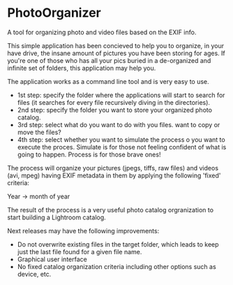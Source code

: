# PhotoOrganizer
A tool for organizing photo and video files based on the EXIF info.

This simple application has been concieved to help you to organize, in your have drive, the insane amount of pictures you have been storing for ages. If you're one of those who has all your pics buried in a de-organized and infinite set of folders, this application may help you.

The application works as a command line tool and is very easy to use.

- 1st step: specify the folder where the applications will start to search for files (it searches for every file recursively diving in the directories).
- 2nd step: specify the folder you want to store your organized photo catalog.
- 3rd step: select what do you want to do with you files. want to copy or move the files?
- 4th step: select whether you want to simulate the process o you want to execute the proces. Simulate is for those not feeling confident of what is going to happen. Process is for those brave ones!

The process will organize your pictures (jpegs, tiffs, raw files) and videos (avi, mpeg) having EXIF metadata in them by applying the following 'fixed' criteria:

Year -> month of year

The result of the process is a very useful photo catalog orgranization to start building a Lightroom catalog.

Next releases may have the following improvements:
- Do not overwrite existing files in the target folder, which leads to keep just the last file found for a given file name.
- Graphical user interface
- No fixed catalog organization criteria including other options such as device, etc.

